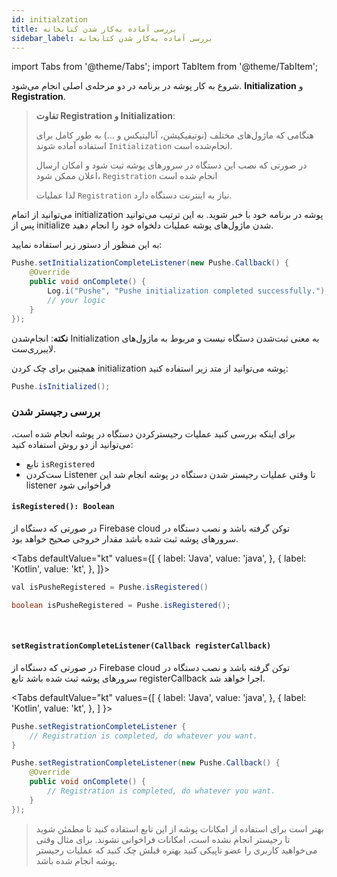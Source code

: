 ```yaml
---
id: initialzation
title: بررسی آماده‌ به‌کار شدن کتابخانه
sidebar_label: بررسی آماده‌ به‌کار شدن کتابخانه
---
```


import Tabs from '@theme/Tabs';
import TabItem from '@theme/TabItem';

شروع به کار پوشه در برنامه در دو مرحله‌ی اصلی انجام می‌شود. **Initialization** و **Registration**.

<blockquote>

**تفاوت Registration و Initialization**:

هنگامی که ماژول‌های مختلف (نوتیفیکیشن، آنالیتیکس و ...) به طور کامل برای استفاده آماده شوند `Initialization` انجام‌شده است.

در صورتی که نصب این دستگاه در سرورهای پوشه ثبت شود و امکان ارسال اعلان ممکن شود، `Registration` انجام‌ شده است

لذا عملیات `Registration` نیاز به اینترنت دستگاه‌ دارد.

</blockquote>
می‌توانید از اتمام initialization پوشه در برنامه خود با خبر شوید. به این ترتیب می‌توانید پس از initialize شدن ماژول‌های پوشه عملیات دلخواه خود را انجام دهید.

به این منظور از دستور زیر استفاده نمایید:

```java
Pushe.setInitializationCompleteListener(new Pushe.Callback() {
    @Override
    public void onComplete() {
        Log.i("Pushe", "Pushe initialization completed successfully.");
        // your logic
    }
});
```

**نکته**: انجام‌شدن Initialization به معنی ثبت‌شدن دستگاه نیست و مربوط به ماژول‌های لایبرری‌ست.

همچنین برای چک کردن initialization پوشه می‌توانید از متد زیر استفاده کنید:

```java
Pushe.isInitialized();
```

### بررسی رجیستر شدن

برای اینکه بررسی کنید عملیات رجیسترکردن دستگاه در پوشه انجام شده‌ است، می‌توانید از دو روش استفاده کنید:

* تابع `isRegistered`
* ست‌کردن Listener تا وقتی عملیات رجیستر شدن دستگاه در پوشه انجام شد این listener فراخوانی شود

<div dir='ltr'>

#### `isRegistered(): Boolean`

</div>

در صورتی که دستگاه از Firebase cloud توکن‌ گرفته باشد و نصب دستگاه در سرور‌های پوشه ثبت‌ شده باشد مقدار خروجی صحیح خواهد بود.

<Tabs
  defaultValue="kt"
  values={[
    { label: 'Java', value: 'java', },
    { label: 'Kotlin', value: 'kt', },
  ]}>

<TabItem value="kt">

```java
val isPusheRegistered = Pushe.isRegistered()
```

</TabItem>

<TabItem value="java">

```java
boolean isPusheRegistered = Pushe.isRegistered();
```

</TabItem>

</Tabs>

<br />

<div dir='ltr'>

#### `setRegistrationCompleteListener(Callback registerCallback)`

</div>

در صورتی که دستگاه از Firebase cloud توکن‌ گرفته باشد و نصب دستگاه در سرور‌های پوشه ثبت‌ شده باشد تابع registerCallback اجرا خواهد شد.

<Tabs
  defaultValue="kt"
  values={[
    { label: 'Java', value: 'java', },
    { label: 'Kotlin', value: 'kt', },
  ]
}>

<TabItem value="kt">

```java
Pushe.setRegistrationCompleteListener {
    // Registration is completed, do whatever you want.
}
```

</TabItem>

<TabItem value="java">

```java
Pushe.setRegistrationCompleteListener(new Pushe.Callback() {
    @Override
    public void onComplete() {
        // Registration is completed, do whatever you want.
    }
});
```

</TabItem>

</Tabs>

> بهتر است برای استفاده از امکانات پوشه از این تابع استفاده کنید تا مطمئن شوید تا رجیستر  انجام نشده‌ است،‌ امکانات فراخوانی نشوند. برای مثال وقتی می‌خواهید کاربری را عضو تاپیکی کنید بهتره قبلش چک کنید که عملیات رجیستر پوشه انجام شده باشد. 

